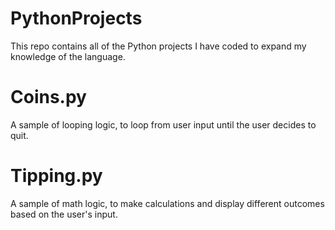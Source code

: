# PythonProjects
This repo contains all of the Python projects I have coded to expand my knowledge of the language.

# Coins.py

A sample of looping logic, to loop from user input until the user decides to quit.

# Tipping.py

A sample of math logic, to make calculations and display different outcomes based on the user's input.
